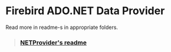 Firebird ADO.NET Data Provider
==============================

Read more in readme-s in appropriate folders.

> ### [NETProvider's readme](NETProvider/readme.txt)
